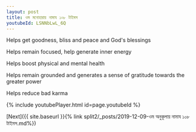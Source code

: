 ```yaml
---
layout: post
title: ওম মনোহারায় নামায ১০৮ টাইমস
youtubeId: LSNNbLwL_6Q
---
```

 
 
Helps get goodness, bliss and peace and God's blessings
 
Helps remain focused, help generate inner energy 
 
Helps boost physical and mental health 
 
Helps remain grounded and generates a sense of gratitude towards the greater power 
 
Helps reduce bad karma
 
 
 
 


{% include youtubePlayer.html id=page.youtubeId %}
 
[Next]({{ site.baseurl }}{% link  split2/_posts/2019-12-09-ওম অনুকূলায় নামায ১০৮ টাইমস.md%})
 

